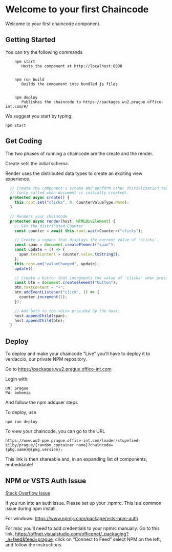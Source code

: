 # Welcome to your first Chaincode

Welcome to your first chaincode component.

## Getting Started
You can try the following commands

````
    npm start
       Hosts the component at http://localhost:8080


    npm run build
       Builds the component into bundled js files


    npm deploy
       Publishes the chaincode to https://packages.wu2.prague.office-int.com/#/
````

We suggest you start by typing:
	
    npm start


## Get Coding

The two phases of running a chaincode are the create and the render.

Create sets the initial schema.

Render uses the distributed data types to create an exciting view experience.

````TypeScript
  // Create the component's schema and perform other initialization tasks
  // (only called when document is initially created).
  protected async create() {
    this.root.set("clicks", 0, CounterValueType.Name);
  }

  // Renders your chaincode
  protected async render(host: HTMLDivElement) {
    // Get the distributed Counter
    const counter = await this.root.wait<Counter>("clicks");

    // Create a <span> that displays the current value of 'clicks'.
    const span = document.createElement("span");
    const update = () => {
      span.textContent = counter.value.toString();
    };
    this.root.on("valueChanged", update);
    update();

    // Create a button that increments the value of 'clicks' when pressed.
    const btn = document.createElement("button");
    btn.textContent = "+";
    btn.addEventListener("click", () => {
      counter.increment(1);
    });

    // Add both to the <div> provided by the host:
    host.appendChild(span);
    host.appendChild(btn);
  }

````

## Deploy

To deploy and make your chaincode "Live" you'll have to deploy it to verdaccio, our private NPM repository.

Go to https://packages.wu2.prague.office-int.com

Login with:

    UN: prague
    PW: bohemia

And follow the npm adduser steps

To deploy, use

    npm run deploy


To view your chaincode, you can go to the URL

    https://www.wu2-ppe.prague.office-int.com/loader/stupefied-kilby/prague/{random container name}?chaincode={pkg.name}@{pkg.version};

This link is then shareable and, in an expanding list of components, embeddable!

## NPM or VSTS Auth Issue

[Stack Overflow Issue](https://stackoverflow.microsoft.com/questions/137930/npm-install-fails-with-auth-issues/137931#137931)

If you run into an auth issue. Please set up your .npmrc. This is a common issue during npm install.

For windows: https://www.npmjs.com/package/vsts-npm-auth

For mac you’ll need to add credentials to your npmrc manually. Go to this link, https://offnet.visualstudio.com/officenet/_packaging?_a=feed&feed=prague, click on “Connect to Feed” select NPM on the left, and follow the instructions.


